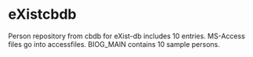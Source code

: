 eXistcbdb
=========

Person repository from cbdb for eXist-db includes 10 entries. MS-Access files go into accessfiles. BIOG_MAIN contains 10 sample persons. 
